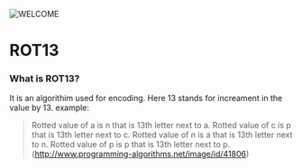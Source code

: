 ![WELCOME](http://blog.jamesgalaxy.com/wp-content/uploads/2018/05/ROT13-Cover-1140x641.jpg)
# ROT13
### What is ROT13?
 It is an algorithim used for encoding.
 Here 13 stands for increament in the value by 13.
 example:
 > Rotted value of a is n that is 13th letter next to a.
 > Rotted value of c is p that is 13th letter next to c.
 > Rotted value of n is a that is 13th letter next to n.
 > Rotted value of p is p that is 13th letter next to p.
(http://www.programming-algorithms.net/image/id/41806)
